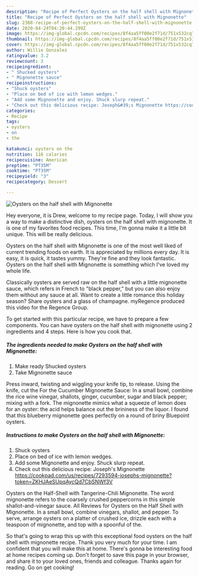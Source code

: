 ```yaml
---
description: "Recipe of Perfect Oysters on the half shell with Mignonette"
title: "Recipe of Perfect Oysters on the half shell with Mignonette"
slug: 2308-recipe-of-perfect-oysters-on-the-half-shell-with-mignonette
date: 2020-04-24T04:20:44.299Z
image: https://img-global.cpcdn.com/recipes/8f4aa5ff00e2f71d/751x532cq70/oysters-on-the-half-shell-with-mignonette-recipe-main-photo.jpg
thumbnail: https://img-global.cpcdn.com/recipes/8f4aa5ff00e2f71d/751x532cq70/oysters-on-the-half-shell-with-mignonette-recipe-main-photo.jpg
cover: https://img-global.cpcdn.com/recipes/8f4aa5ff00e2f71d/751x532cq70/oysters-on-the-half-shell-with-mignonette-recipe-main-photo.jpg
author: Willie Gonzalez
ratingvalue: 3.2
reviewcount: 3
recipeingredient:
- " Shucked oysters"
- " Mignonette sauce"
recipeinstructions:
- "Shuck oysters"
- "Place on bed of ice with lemon wedges."
- "Add some Mignonette and enjoy. Shuck slurp repeat."
- "Check out this delicious recipe: Joseph&#39;s Mignonette https://cookpad.com/us/recipes/7293594-josephs-mignonette?token=ZKHJAeSUpqAycQd7CbSNWf3V"
categories:
- Recipe
tags:
- oysters
- on
- the

katakunci: oysters on the 
nutrition: 116 calories
recipecuisine: American
preptime: "PT35M"
cooktime: "PT35M"
recipeyield: "3"
recipecategory: Dessert

---
```



![Oysters on the half shell with Mignonette](https://img-global.cpcdn.com/recipes/8f4aa5ff00e2f71d/751x532cq70/oysters-on-the-half-shell-with-mignonette-recipe-main-photo.jpg)

Hey everyone, it is Drew, welcome to my recipe page. Today, I will show you a way to make a distinctive dish, oysters on the half shell with mignonette. It is one of my favorites food recipes. This time, I'm gonna make it a little bit unique. This will be really delicious.

Oysters on the half shell with Mignonette is one of the most well liked of current trending foods on earth. It is appreciated by millions every day. It is easy, it is quick, it tastes yummy. They're fine and they look fantastic. Oysters on the half shell with Mignonette is something which I've loved my whole life.

Classically oysters are served raw on the half shell with a little mignonette sauce, which refers in French to &#34;black pepper,&#34; but you can also enjoy them without any sauce at all. Want to create a little romance this holiday season? Share oysters and a glass of champagne. myRegence produced this video for the Regence Group.


To get started with this particular recipe, we have to prepare a few components. You can have oysters on the half shell with mignonette using 2 ingredients and 4 steps. Here is how you cook that.

<!--inarticleads1-->

##### The ingredients needed to make Oysters on the half shell with Mignonette:

1. Make ready  Shucked oysters
1. Take  Mignonette sauce


Press inward, twisting and wiggling your knife tip, to release. Using the knife, cut the For the Cucumber Mignonette Sauce: In a small bowl, combine the rice wine vinegar, shallots, ginger, cucumber, sugar and black pepper; mixing with a fork. The mignonette mimics what a squeeze of lemon does for an oyster: the acid helps balance out the brininess of the liquor. I found that this blueberry mignonette goes perfectly on a round of briny Bluepoint oysters. 

<!--inarticleads2-->

##### Instructions to make Oysters on the half shell with Mignonette:

1. Shuck oysters
1. Place on bed of ice with lemon wedges.
1. Add some Mignonette and enjoy. Shuck slurp repeat.
1. Check out this delicious recipe: Joseph&#39;s Mignonette https://cookpad.com/us/recipes/7293594-josephs-mignonette?token=ZKHJAeSUpqAycQd7CbSNWf3V


Oysters on the Half-Shell with Tangerine-Chili Mignonette. The word mignonette refers to the coarsely crushed peppercorns in this simple shallot-and-vinegar sauce. All Reviews for Oysters on the Half Shell with Mignonette. In a small bowl, combine vinegars, shallot, and pepper. To serve, arrange oysters on a platter of crushed ice, drizzle each with a teaspoon of mignonette, and top with a spoonful of the. 

So that's going to wrap this up with this exceptional food oysters on the half shell with mignonette recipe. Thank you very much for your time. I am confident that you will make this at home. There's gonna be interesting food at home recipes coming up. Don't forget to save this page in your browser, and share it to your loved ones, friends and colleague. Thanks again for reading. Go on get cooking!

